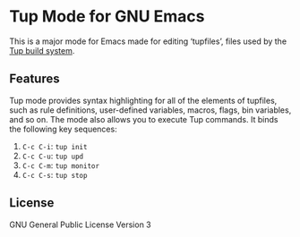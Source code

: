 Tup Mode for GNU Emacs
======================

This is a major mode for Emacs made for editing ‘tupfiles’, files used
by the [Tup build system](http://gittup.org/tup/).


Features
--------

Tup mode provides syntax highlighting for all of the elements of
tupfiles, such as rule definitions, user-defined variables, macros,
flags, bin variables, and so on.  The mode also allows you to execute
Tup commands.  It binds the following key sequences:

1. `C-c C-i`: `tup init`
2. `C-c C-u`: `tup upd`
3. `C-c C-m`: `tup monitor`
4. `C-c C-s`: `tup stop`


License
-------

GNU General Public License Version 3
